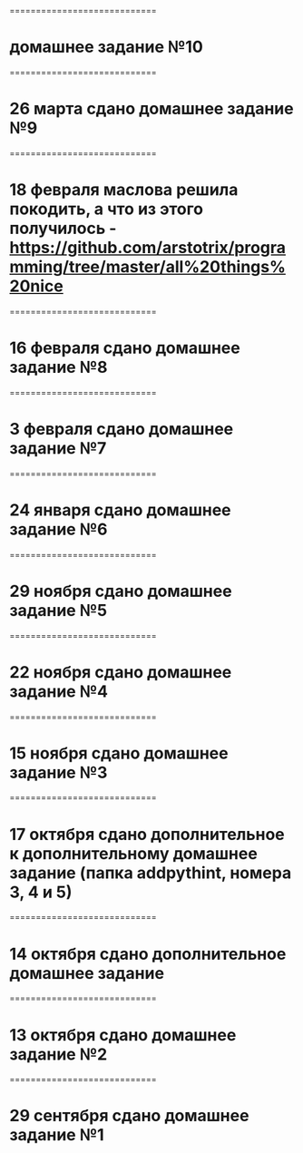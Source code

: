 ============================
# домашнее задание №10
============================
# 26 марта сдано домашнее задание №9
============================
# 18 февраля маслова решила покодить, а что из этого получилось - https://github.com/arstotrix/programming/tree/master/all%20things%20nice 
============================
# 16 февраля сдано домашнее задание №8
============================
# 3 февраля сдано домашнее задание №7
============================
# 24 января сдано домашнее задание №6
============================
# 29 ноября сдано домашнее задание №5
============================
# 22 ноября сдано домашнее задание №4
============================
# 15 ноября сдано домашнее задание №3
============================
# 17 октября сдано дополнительное к дополнительному домашнее задание (папка addpythint, номера 3, 4 и 5)
============================
# 14 октября сдано дополнительное домашнее задание
============================
# 13 октября сдано домашнее задание №2
============================
# 29 сентября сдано домашнее задание №1
